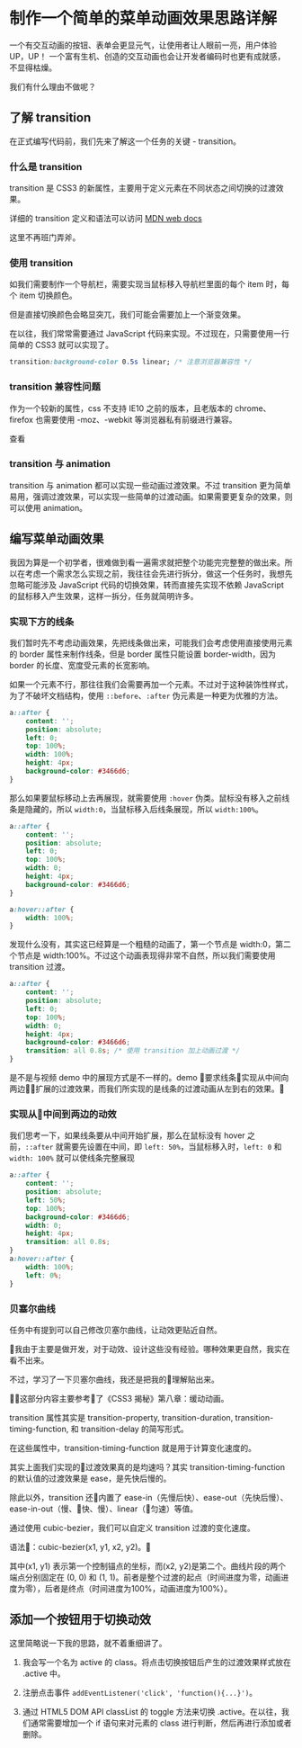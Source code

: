 # 制作一个简单的菜单动画效果思路详解

一个有交互动画的按钮、表单会更显元气，让使用者让人眼前一亮，用户体验 UP，UP！
一个富有生机、创造的交互动画也会让开发者编码时也更有成就感，不显得枯燥。

我们有什么理由不做呢？

## 了解 transition

在正式编写代码前，我们先来了解这一个任务的关键 - transition。

### 什么是 transition

transition 是 CSS3 的新属性，主要用于定义元素在不同状态之间切换的过渡效果。

详细的 transition 定义和语法可以访问 [MDN web docs](https://developer.mozilla.org/zh-CN/docs/Web/CSS/transition)

这里不再班门弄斧。

### 使用 transition

如我们需要制作一个导航栏，需要实现当鼠标移入导航栏里面的每个 item 时，每个 item 切换颜色。

但是直接切换颜色会略显突兀，我们可能会需要加上一个渐变效果。

在以往，我们常常需要通过 JavaScript 代码来实现。不过现在，只需要使用一行简单的 CSS3 就可以实现了。

```css
transition:background-color 0.5s linear; /* 注意浏览器兼容性 */
```

### transition 兼容性问题

作为一个较新的属性，css 不支持 IE10 之前的版本，且老版本的 chrome、firefox 也需要使用 -moz、-webkit 等浏览器私有前缀进行兼容。

查看

### transition 与 animation

transition 与 animation 都可以实现一些动画过渡效果。不过 transition 更为简单易用，强调过渡效果，可以实现一些简单的过渡动画。如果需要更复杂的效果，则可以使用 animation。

## 编写菜单动画效果

我因为算是一个初学者，很难做到看一遍需求就把整个功能完完整整的做出来。所以在考虑一个需求怎么实现之前，我往往会先进行拆分，做这一个任务时，我想先忽略可能涉及 JavaScript 代码的切换效果，转而直接先实现不依赖 JavaScript 的鼠标移入产生效果，这样一拆分，任务就简明许多。

### 实现下方的线条

我们暂时先不考虑动画效果，先把线条做出来，可能我们会考虑使用直接使用元素的 border 属性来制作线条，但是 border 属性只能设置 border-width，因为 border 的长度、宽度受元素的长宽影响。

如果一个元素不行，那往往我们会需要再加一个元素。不过对于这种装饰性样式，为了不破坏文档结构，使用 `::before`、`:after` 伪元素是一种更为优雅的方法。

```css
a::after {
    content: '';
    position: absolute;
    left: 0;
    top: 100%;
    width: 100%;
    height: 4px;
    background-color: #3466d6;
}
```

那么如果要鼠标移动上去再展现，就需要使用 `:hover` 伪类。鼠标没有移入之前线条是隐藏的，所以 `width:0`，当鼠标移入后线条展现，所以 `width:100%`。

```css
a::after {
    content: '';
    position: absolute;
    left: 0;
    top: 100%;
    width: 0;
    height: 4px;
    background-color: #3466d6;
}

a:hover::after {
    width: 100%;
}
```

发现什么没有，其实这已经算是一个粗糙的动画了，第一个节点是 width:0，第二个节点是 width:100%。不过这个动画表现得非常不自然，所以我们需要使用 transition 过渡。

```css
a::after {
    content: '';
    position: absolute;
    left: 0;
    top: 100%;
    width: 0;
    height: 4px;
    background-color: #3466d6;
    transition: all 0.8s; /* 使用 transition 加上动画过渡 */
}
```

是不是与视频 demo 中的展现方式是不一样的。demo 要求线条实现从中间向两边扩展的过渡效果，而我们所实现的是线条的过渡动画从左到右的效果。

### 实现从中间到两边的动效

我们思考一下，如果线条要从中间开始扩展，那么在鼠标没有 hover 之前，`::after` 就需要先设置在中间，即 `left: 50%`，当鼠标移入时，`left: 0` 和 `width: 100%` 就可以使线条完整展现

```css
a::after {
    content: '';
    position: absolute;
    left: 50%;
    top: 100%;
    background-color: #3466d6;
    width: 0;
    height: 4px;
    transition: all 0.8s;
}
a:hover::after {
    width: 100%;
    left: 0%;
}
```

### 贝塞尔曲线

任务中有提到可以自己修改贝塞尔曲线，让动效更贴近自然。

我由于主要是做开发，对于动效、设计这些没有经验。哪种效果更自然，我实在看不出来。

不过，学习了一下贝塞尔曲线，我还是把我的理解贴出来。

这部分内容主要参考了《CSS3 揭秘》第八章：缓动动画。

transition 属性其实是 transition-property, transition-duration, transition-timing-function, 和 transition-delay 的简写形式。

在这些属性中，transition-timing-function 就是用于计算变化速度的。

其实上面我们实现的过渡效果真的是均速吗？其实 transition-timing-function 的默认值的过渡效果是 ease，是先快后慢的。

除此以外，transition 还内置了 ease-in（先慢后快）、ease-out（先快后慢）、ease-in-out（慢、快、慢）、linear（匀速）等值。

通过使用 cubic-bezier，我们可以自定义 transition 过渡的变化速度。

语法：cubic-bezier(x1, y1, x2, y2)。

其中(x1, y1) 表示第一个控制锚点的坐标，而(x2, y2)是第二个。曲线片段的两个端点分别固定在 (0, 0) 和 (1, 1)。前者是整个过渡的起点（时间进度为零，动画进度为零），后者是终点（时间进度为100%，动画进度为100%）。

## 添加一个按钮用于切换动效

这里简略说一下我的思路，就不着重细讲了。

1. 我会写一个名为 active 的 class。将点击切换按钮后产生的过渡效果样式放在 .active 中。

2. 注册点击事件 `addEventListener('click', 'function(){...}')`。

3. 通过 HTML5 DOM API classList 的 toggle 方法来切换 .active。在以往，我们通常需要增加一个 if 语句来对元素的 class 进行判断，然后再进行添加或者删除。
